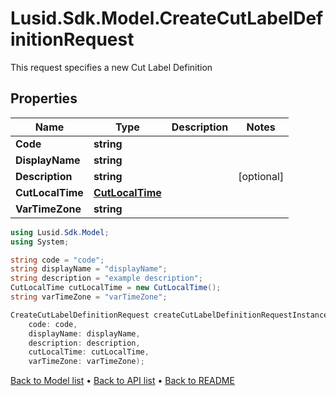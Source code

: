 # Lusid.Sdk.Model.CreateCutLabelDefinitionRequest
This request specifies a new Cut Label Definition

## Properties

Name | Type | Description | Notes
------------ | ------------- | ------------- | -------------
**Code** | **string** |  | 
**DisplayName** | **string** |  | 
**Description** | **string** |  | [optional] 
**CutLocalTime** | [**CutLocalTime**](CutLocalTime.md) |  | 
**VarTimeZone** | **string** |  | 

```csharp
using Lusid.Sdk.Model;
using System;

string code = "code";
string displayName = "displayName";
string description = "example description";
CutLocalTime cutLocalTime = new CutLocalTime();
string varTimeZone = "varTimeZone";

CreateCutLabelDefinitionRequest createCutLabelDefinitionRequestInstance = new CreateCutLabelDefinitionRequest(
    code: code,
    displayName: displayName,
    description: description,
    cutLocalTime: cutLocalTime,
    varTimeZone: varTimeZone);
```

[Back to Model list](../README.md#documentation-for-models) &#8226; [Back to API list](../README.md#documentation-for-api-endpoints) &#8226; [Back to README](../README.md)
